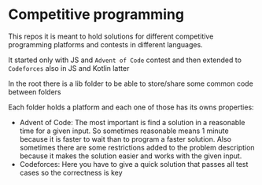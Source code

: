 # Competitive programming

This repos it is meant to hold solutions for different competitive programming platforms and contests in different languages.

It started only with JS and `Advent of Code` contest and then extended to `Codeforces` also in JS and Kotlin latter

In the root there is a lib folder to be able to store/share some common code between folders

Each folder holds a platform and each one of those has its owns properties:

- Advent of Code: The most important is find a solution in a reasonable time for a given input. So sometimes reasonable means 1 minute because it is faster to wait than to program a faster solution. Also sometimes there are some restrictions added to the problem description because it makes the solution easier and works with the given input.
- Codeforces: Here you have to give a quick solution that passes all test cases so the correctness is key
